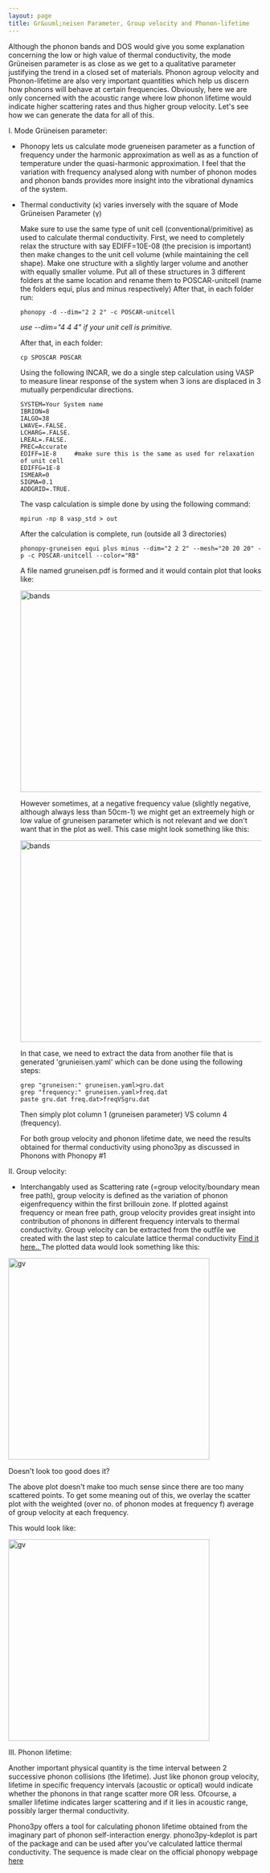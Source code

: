 ```yaml
---
layout: page
title: Gr&uuml;neisen Parameter, Group velocity and Phonon-lifetime
---
```

Although the phonon bands and DOS would give you some explanation concerning the low or high value of thermal conductivity, the mode Gr&uuml;neisen parameter is as close as we get to a qualitative parameter justifying the trend in a closed set of materials. Phonon agroup velocity and Phonon-lifetime are also very important quantities which help us discern how phonons will behave at certain frequencies. Obviously, here we are only concerned with the acoustic range where low phonon lifetime would indicate higher scattering rates and thus higher group velocity. Let's see how we can generate the data for all of this.

I. Mode Gr&uuml;neisen parameter:

- Phonopy lets us calculate mode grueneisen parameter as a function of frequency under the harmonic approximation as well as as a function of temperature under the quasi-harmonic approximation. I feel that the variation with frequency analysed along with number of phonon modes and phonon bands provides more insight into the vibrational dynamics of the system.

- Thermal conductivity (&kappa;) varies inversely with the square of Mode Gr&uuml;neisen Parameter (&gamma;)

  Make sure to use the same type of unit cell (conventional/primitive) as used to calculate thermal conductivity.
First, we need to completely relax the structure with say EDIFF=10E-08 (the precision is important) then make changes to the unit cell volume (while maintaining the cell shape). Make one structure with a slightly larger volume and another with equally smaller volume. Put all of these structures in 3 different folders at the same location and rename them to POSCAR-unitcell (name the folders equi, plus and minus respectively) After that, in each folder run:

  ```
  phonopy -d --dim="2 2 2" -c POSCAR-unitcell
  ```
  *use --dim="4 4 4" if your unit cell is primitive.*

  After that, in each folder:
  ```
  cp SPOSCAR POSCAR
  ```
  Using the following INCAR, we do a single step calculation using VASP to measure linear response of the system when 3 ions are displaced in 3 mutually perpendicular directions.
  ```
  SYSTEM=Your System name
  IBRION=8
  IALGO=38
  LWAVE=.FALSE.
  LCHARG=.FALSE.
  LREAL=.FALSE.
  PREC=Accurate
  EDIFF=1E-8     #make sure this is the same as used for relaxation of unit cell
  EDIFFG=1E-8
  ISMEAR=0
  SIGMA=0.1
  ADDGRID=.TRUE.
  ```
  The vasp calculation is simple done by using the following command:
  ```
  mpirun -np 8 vasp_std > out
  ````
  After the calculation is complete, run (outside all 3 directories)
  ```
  phonopy-gruneisen equi plus minus --dim="2 2 2" --mesh="20 20 20" -p -c POSCAR-unitcell --color="RB"
  ```
  A file named gruneisen.pdf is formed and it would contain  plot that looks like:
  
  <img src="/pcr/ph3.svg" alt="bands" width="900" height="400">
  
  However sometimes, at a negative frequency value (slightly negative, although always less than 50cm-1) we might get an extreemely high or low value of gruneisen parameter which is not relevant and we don't want that in the plot as well. 
  This case might look something like this:
  
  <img src="/pcr/ph4.svg" alt="bands" width="900" height="400">
  
  In that case, we need to extract the data from another file that is generated 'grunieisen.yaml' which can be done using the following steps:
  ```
  grep "gruneisen:" gruneisen.yaml>gru.dat
  grep "frequency:" gruneisen.yaml>freq.dat
  paste gru.dat freq.dat>freqVSgru.dat
  ```
  Then simply plot column 1 (gruneisen parameter) VS column 4 (frequency).
  
  For both group velocity and phonon lifetime date, we need the results obtained for thermal conductivity using phono3py as discussed in Phonons with Phonopy #1
  
II. Group velocity:

- Interchangably used as Scattering rate (=group velocity/boundary mean free path), group velocity is defined as the variation of phonon eigenfrequency within the first brillouin zone.
If plotted against frequency or mean free path, group velocity provides great insight into contribution of phonons in different frequency intervals to thermal conductivity.
Group velocity can be extracted from the outfile we created with the last step to calculate lattice thermal conductivity [Find it here.. ](/k_lattice.md)
The plotted data would look something like this:

<img src="/pcr/ph5.svg" alt="gv" width="400" height="400">

Doesn't look too good does it?

The above plot doesn't make too much sense since there are too many scattered points. To get some meaning out of this, we overlay the scatter plot with the weighted (over no. of phonon modes at frequency f) average of group velocity at each frequency.

This would look like:

<img src="/pcr/ph6.svg" alt="gv" width="400" height="400">


III. Phonon lifetime:

Another important physical quantity is the time interval between 2 successive phonon collisions (the lifetime). Just like phonon group velocity, lifetime in specific frequency intervals (acoustic or optical) would indicate whether the phonons in that range scatter more OR less. Ofcourse, a smaller lifetime indicates larger scattering and if it lies in acoustic range, possibly larger thermal conductivity.

Phono3py offers a tool for calculating phonon lifetime obtained from the imaginary part of phonon self-interaction energy. 
phono3py-kdeplot is part of the package and can be used after you've calculated lattice thermal conductivity.
The sequence is made clear on the official phonopy webpage [here](https://atztogo.github.io/phono3py/auxiliary-tools.html#phono3py-kdeplot)

